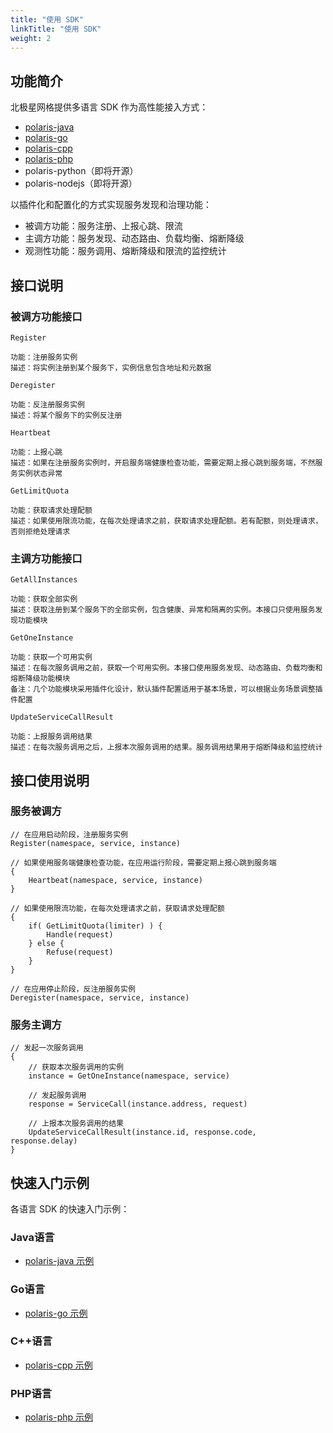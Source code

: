 ```yaml
---
title: "使用 SDK"
linkTitle: "使用 SDK"
weight: 2
---
```


## 功能简介

北极星网格提供多语言 SDK 作为高性能接入方式：

- [polaris-java](https://github.com/polarismesh/polaris-java)
- [polaris-go](https://github.com/polarismesh/polaris-go)
- [polaris-cpp](https://github.com/polarismesh/polaris-cpp)
- [polaris-php](https://github.com/polarismesh/polaris-php)
- polaris-python（即将开源）
- polaris-nodejs（即将开源）

以插件化和配置化的方式实现服务发现和治理功能：

- 被调方功能：服务注册、上报心跳、限流
- 主调方功能：服务发现、动态路由、负载均衡、熔断降级
- 观测性功能：服务调用、熔断降级和限流的监控统计

## 接口说明

### 被调方功能接口

```
Register

功能：注册服务实例
描述：将实例注册到某个服务下，实例信息包含地址和元数据

Deregister

功能：反注册服务实例
描述：将某个服务下的实例反注册
```

```
Heartbeat

功能：上报心跳
描述：如果在注册服务实例时，开启服务端健康检查功能，需要定期上报心跳到服务端，不然服务实例状态异常
```

```
GetLimitQuota

功能：获取请求处理配额
描述：如果使用限流功能，在每次处理请求之前，获取请求处理配额。若有配额，则处理请求，否则拒绝处理请求
```

### 主调方功能接口

```
GetAllInstances

功能：获取全部实例
描述：获取注册到某个服务下的全部实例，包含健康、异常和隔离的实例。本接口只使用服务发现功能模块
```

```
GetOneInstance

功能：获取一个可用实例
描述：在每次服务调用之前，获取一个可用实例。本接口使用服务发现、动态路由、负载均衡和熔断降级功能模块
备注：几个功能模块采用插件化设计，默认插件配置适用于基本场景，可以根据业务场景调整插件配置

UpdateServiceCallResult

功能：上报服务调用结果
描述：在每次服务调用之后，上报本次服务调用的结果。服务调用结果用于熔断降级和监控统计
```

## 接口使用说明

### 服务被调方

```
// 在应用启动阶段，注册服务实例
Register(namespace, service, instance)

// 如果使用服务端健康检查功能，在应用运行阶段，需要定期上报心跳到服务端
{
    Heartbeat(namespace, service, instance)
}

// 如果使用限流功能，在每次处理请求之前，获取请求处理配额
{
    if( GetLimitQuota(limiter) ) {
        Handle(request)
    } else {
        Refuse(request)
    }
}

// 在应用停止阶段，反注册服务实例
Deregister(namespace, service, instance)
```

### 服务主调方

```
// 发起一次服务调用
{
    // 获取本次服务调用的实例
    instance = GetOneInstance(namespace, service)

    // 发起服务调用
    response = ServiceCall(instance.address, request)

    // 上报本次服务调用的结果
    UpdateServiceCallResult(instance.id, response.code, response.delay)
}
```

## 快速入门示例

各语言 SDK 的快速入门示例：

### Java语言

- [polaris-java 示例](https://github.com/polarismesh/polaris-java/tree/main/polaris-examples)

### Go语言

- [polaris-go 示例](https://github.com/polarismesh/polaris-go/tree/main/examples)

### C++语言

- [polaris-cpp 示例](https://github.com/polarismesh/polaris-cpp/tree/main/examples)

### PHP语言

- [polaris-php 示例](https://github.com/polarismesh/polaris-php/tree/php-7.x/examples)
